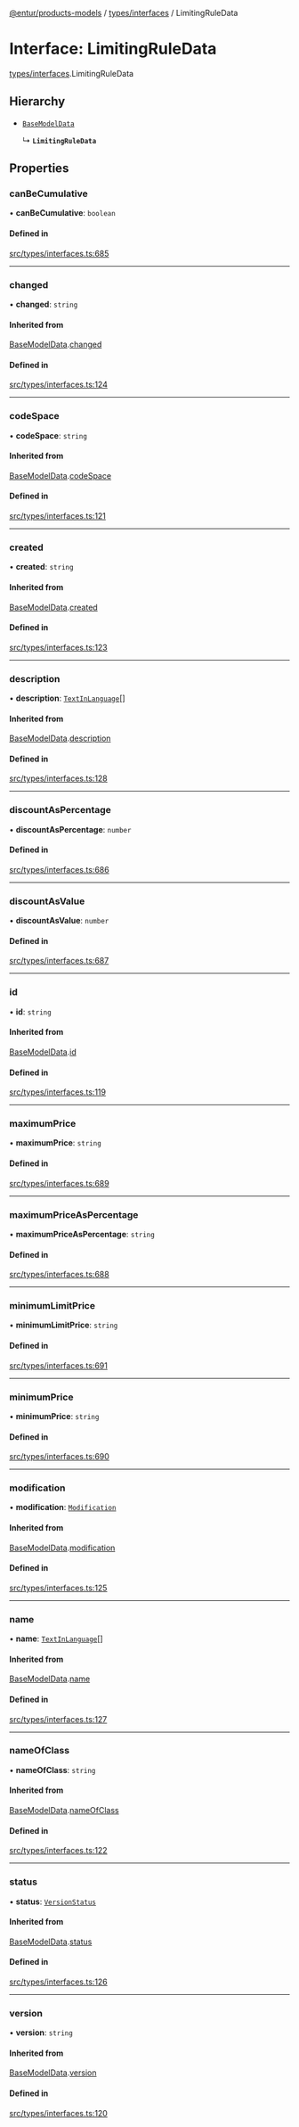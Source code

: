 [@entur/products-models](../README.md) / [types/interfaces](../modules/types_interfaces.md) / LimitingRuleData

# Interface: LimitingRuleData

[types/interfaces](../modules/types_interfaces.md).LimitingRuleData

## Hierarchy

- [`BaseModelData`](types_interfaces.BaseModelData.md)

  ↳ **`LimitingRuleData`**

## Properties

### canBeCumulative

• **canBeCumulative**: `boolean`

#### Defined in

[src/types/interfaces.ts:685](https://github.com/entur/products-models/blob/main/src/types/interfaces.ts#L685)

___

### changed

• **changed**: `string`

#### Inherited from

[BaseModelData](types_interfaces.BaseModelData.md).[changed](types_interfaces.BaseModelData.md#changed)

#### Defined in

[src/types/interfaces.ts:124](https://github.com/entur/products-models/blob/main/src/types/interfaces.ts#L124)

___

### codeSpace

• **codeSpace**: `string`

#### Inherited from

[BaseModelData](types_interfaces.BaseModelData.md).[codeSpace](types_interfaces.BaseModelData.md#codespace)

#### Defined in

[src/types/interfaces.ts:121](https://github.com/entur/products-models/blob/main/src/types/interfaces.ts#L121)

___

### created

• **created**: `string`

#### Inherited from

[BaseModelData](types_interfaces.BaseModelData.md).[created](types_interfaces.BaseModelData.md#created)

#### Defined in

[src/types/interfaces.ts:123](https://github.com/entur/products-models/blob/main/src/types/interfaces.ts#L123)

___

### description

• **description**: [`TextInLanguage`](../modules/types_types.md#textinlanguage)[]

#### Inherited from

[BaseModelData](types_interfaces.BaseModelData.md).[description](types_interfaces.BaseModelData.md#description)

#### Defined in

[src/types/interfaces.ts:128](https://github.com/entur/products-models/blob/main/src/types/interfaces.ts#L128)

___

### discountAsPercentage

• **discountAsPercentage**: `number`

#### Defined in

[src/types/interfaces.ts:686](https://github.com/entur/products-models/blob/main/src/types/interfaces.ts#L686)

___

### discountAsValue

• **discountAsValue**: `number`

#### Defined in

[src/types/interfaces.ts:687](https://github.com/entur/products-models/blob/main/src/types/interfaces.ts#L687)

___

### id

• **id**: `string`

#### Inherited from

[BaseModelData](types_interfaces.BaseModelData.md).[id](types_interfaces.BaseModelData.md#id)

#### Defined in

[src/types/interfaces.ts:119](https://github.com/entur/products-models/blob/main/src/types/interfaces.ts#L119)

___

### maximumPrice

• **maximumPrice**: `string`

#### Defined in

[src/types/interfaces.ts:689](https://github.com/entur/products-models/blob/main/src/types/interfaces.ts#L689)

___

### maximumPriceAsPercentage

• **maximumPriceAsPercentage**: `string`

#### Defined in

[src/types/interfaces.ts:688](https://github.com/entur/products-models/blob/main/src/types/interfaces.ts#L688)

___

### minimumLimitPrice

• **minimumLimitPrice**: `string`

#### Defined in

[src/types/interfaces.ts:691](https://github.com/entur/products-models/blob/main/src/types/interfaces.ts#L691)

___

### minimumPrice

• **minimumPrice**: `string`

#### Defined in

[src/types/interfaces.ts:690](https://github.com/entur/products-models/blob/main/src/types/interfaces.ts#L690)

___

### modification

• **modification**: [`Modification`](../enums/types_enums.Modification.md)

#### Inherited from

[BaseModelData](types_interfaces.BaseModelData.md).[modification](types_interfaces.BaseModelData.md#modification)

#### Defined in

[src/types/interfaces.ts:125](https://github.com/entur/products-models/blob/main/src/types/interfaces.ts#L125)

___

### name

• **name**: [`TextInLanguage`](../modules/types_types.md#textinlanguage)[]

#### Inherited from

[BaseModelData](types_interfaces.BaseModelData.md).[name](types_interfaces.BaseModelData.md#name)

#### Defined in

[src/types/interfaces.ts:127](https://github.com/entur/products-models/blob/main/src/types/interfaces.ts#L127)

___

### nameOfClass

• **nameOfClass**: `string`

#### Inherited from

[BaseModelData](types_interfaces.BaseModelData.md).[nameOfClass](types_interfaces.BaseModelData.md#nameofclass)

#### Defined in

[src/types/interfaces.ts:122](https://github.com/entur/products-models/blob/main/src/types/interfaces.ts#L122)

___

### status

• **status**: [`VersionStatus`](../enums/types_enums.VersionStatus.md)

#### Inherited from

[BaseModelData](types_interfaces.BaseModelData.md).[status](types_interfaces.BaseModelData.md#status)

#### Defined in

[src/types/interfaces.ts:126](https://github.com/entur/products-models/blob/main/src/types/interfaces.ts#L126)

___

### version

• **version**: `string`

#### Inherited from

[BaseModelData](types_interfaces.BaseModelData.md).[version](types_interfaces.BaseModelData.md#version)

#### Defined in

[src/types/interfaces.ts:120](https://github.com/entur/products-models/blob/main/src/types/interfaces.ts#L120)
